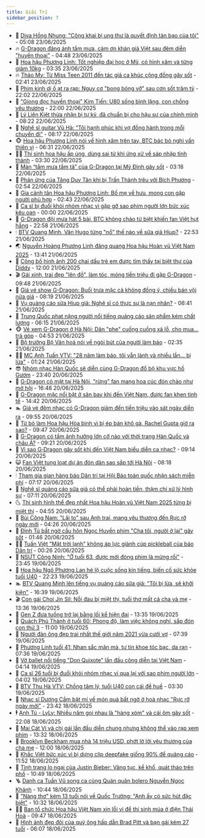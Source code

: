 ```yaml
---
title: Giải Trí
sidebar_position: 7
---
```


<!-- dantri-giai-tri:START -->
- 🤩 [Diva Hồng Nhung: &quot;Công khai bị ung thư là quyết định tàn bạo của tôi&quot;](https://dantri.com.vn/giai-tri/diva-hong-nhung-cong-khai-bi-ung-thu-la-quyet-dinh-tan-bao-cua-toi-20250623111725699.htm) - 05:08 23/06/2025
- 🔥 [G-Dragon đăng ảnh tắm mưa, cảm ơn khán giả Việt sau đêm diễn &quot;huyền thoại&quot;](https://dantri.com.vn/giai-tri/g-dragon-dang-anh-tam-mua-cam-on-khan-gia-viet-sau-dem-dien-huyen-thoai-20250623111943011.htm) - 04:48 23/06/2025
- 🚀 [Hoa hậu Phương Linh: Tốt nghiệp đại học ở Mỹ, có hình xăm và từng giảm 10kg](https://dantri.com.vn/giai-tri/hoa-hau-phuong-linh-tot-nghiep-dai-hoc-o-my-co-hinh-xam-va-tung-giam-10kg-20250622110840275.htm) - 03:35 23/06/2025
- 🔥 [Thảo My: Từ Miss Teen 2011 đến tác giả ca khúc cộng đồng gây sốt](https://dantri.com.vn/giai-tri/thao-my-tu-miss-teen-2011-den-tac-gia-ca-khuc-cong-dong-gay-sot-20250623081551080.htm) - 02:41 23/06/2025
- 🌈 [Phim kinh dị ồ ạt ra rạp: Nguy cơ &quot;bong bóng vỡ&quot; sau cơn sốt trăm tỷ](https://dantri.com.vn/giai-tri/phim-kinh-di-o-at-ra-rap-nguy-co-bong-bong-vo-sau-con-sot-tram-ty-20250619105026339.htm) - 22:02 22/06/2025
- 📝 [&quot;Giọng đọc huyền thoại&quot; Kim Tiến: U80 sống bình lặng, con chồng yêu thương](https://dantri.com.vn/giai-tri/giong-doc-huyen-thoai-kim-tien-u80-song-binh-lang-con-chong-yeu-thuong-20250621155608804.htm) - 22:00 22/06/2025
- 💪 [Lý Liên Kiệt thừa nhận bị tự kỷ, đã chuẩn bị cho hậu sự của chính mình](https://dantri.com.vn/giai-tri/ly-lien-kiet-thua-nhan-bi-tu-ky-da-chuan-bi-cho-hau-su-cua-chinh-minh-20250622120846555.htm) - 08:22 22/06/2025
- 🤡 [Nghệ sĩ guitar Vũ Hà: “Tôi hạnh phúc khi vợ đồng hành trong mỗi chuyến đi”](https://dantri.com.vn/giai-tri/nghe-si-guitar-vu-ha-toi-hanh-phuc-khi-vo-dong-hanh-trong-moi-chuyen-di-20250622134511239.htm) - 08:17 22/06/2025
- 🐵 [Hoa hậu Phương Linh nói về hình xăm trên tay, BTC bác bỏ nghi vấn thiên vị](https://dantri.com.vn/giai-tri/hoa-hau-phuong-linh-noi-ve-hinh-xam-tren-tay-btc-bac-bo-nghi-van-thien-vi-20250622131340799.htm) - 06:31 22/06/2025
- 🧑‍🏫 [Thí sinh hoa hậu ấp úng, dùng sai từ khi ứng xử về sáp nhập tỉnh thành](https://dantri.com.vn/giai-tri/thi-sinh-hoa-hau-ap-ung-dung-sai-tu-khi-ung-xu-ve-sap-nhap-tinh-thanh-20250622085732074.htm) - 03:30 22/06/2025
- 💂 [Màn “tắm mưa tầm tã” của G-Dragon tại Mỹ Đình gây sốt](https://dantri.com.vn/giai-tri/man-tam-mua-tam-ta-cua-g-dragon-tai-my-dinh-gay-sot-20250622100041505.htm) - 03:18 22/06/2025
- 🤠 [Phản ứng của Tăng Duy Tân khi bị Trấn Thành trêu với Bích Phương](https://dantri.com.vn/giai-tri/phan-ung-cua-tang-duy-tan-khi-bi-tran-thanh-treu-voi-bich-phuong-20250622083601855.htm) - 02:54 22/06/2025
- 🫶 [Gia cảnh tân Hoa hậu Phương Linh: Bố mẹ về hưu, mong con gặp người phù hợp](https://dantri.com.vn/giai-tri/gia-canh-tan-hoa-hau-phuong-linh-bo-me-ve-huu-mong-con-gap-nguoi-phu-hop-20250622062650359.htm) - 02:43 22/06/2025
- 🦏 [Ca sĩ bị đuổi khỏi nhóm nhạc vì gặp gỡ sao phim người lớn bức xúc kêu oan](https://dantri.com.vn/giai-tri/ca-si-bi-duoi-khoi-nhom-nhac-vi-gap-go-sao-phim-nguoi-lon-buc-xuc-keu-oan-20250621101557179.htm) - 00:00 22/06/2025
- 🧰 [G-Dragon đội mưa hát 5 bài, BTC không chào từ biệt khiến fan Việt hụt hẫng](https://dantri.com.vn/giai-tri/g-dragon-doi-mua-hat-5-bai-btc-khong-chao-tu-biet-khien-fan-viet-hut-hang-20250622034418164.htm) - 22:58 21/06/2025
- 🕯 [BTV Quang Minh, Vân Hugo từng &quot;nổ&quot; thế nào về sữa giả Hiup?](https://dantri.com.vn/giai-tri/btv-quang-minh-van-hugo-tung-no-the-nao-ve-sua-gia-hiup-20250621133417316.htm) - 22:53 21/06/2025
- 🌏 [Nguyễn Hoàng Phương Linh đăng quang Hoa hậu Hoàn vũ Việt Nam 2025](https://dantri.com.vn/giai-tri/nguyen-hoang-phuong-linh-dang-quang-hoa-hau-hoan-vu-viet-nam-2025-20250621202649351.htm) - 13:41 21/06/2025
- 🌈 [Công bố hình ảnh 200 chai dầu trẻ em được tìm thấy tại biệt thự của Diddy](https://dantri.com.vn/giai-tri/cong-bo-hinh-anh-200-chai-dau-tre-em-duoc-tim-thay-tai-biet-thu-cua-diddy-20250621132835874.htm) - 12:00 21/06/2025
- 🎬 [Gái xinh, trai đẹp &quot;lên đồ&quot;, làm tóc, móng tiền triệu đi gặp G-Dragon](https://dantri.com.vn/giai-tri/gai-xinh-trai-dep-len-do-lam-toc-mong-tien-trieu-di-gap-g-dragon-20250621155357501.htm) - 09:48 21/06/2025
- 👀 [Giá vé show G-Dragon: Buổi trưa mặc cả không đồng ý, chiều bán vội nửa giá](https://dantri.com.vn/giai-tri/gia-ve-show-g-dragon-buoi-trua-mac-ca-khong-dong-y-chieu-ban-voi-nua-gia-20250621145024012.htm) - 08:19 21/06/2025
- 🧰 [Vụ quảng cáo sữa Hiup giả: Nghệ sĩ có thực sự là nạn nhân?](https://dantri.com.vn/giai-tri/vu-quang-cao-sua-hiup-gia-nghe-si-co-thuc-su-la-nan-nhan-20250621105945486.htm) - 06:41 21/06/2025
- 🧰 [Trung Quốc phạt nặng người nổi tiếng quảng cáo sản phẩm kém chất lượng](https://dantri.com.vn/giai-tri/trung-quoc-phat-nang-nguoi-noi-tieng-quang-cao-san-pham-kem-chat-luong-20250621113124528.htm) - 06:15 21/06/2025
- 🐵 [Vé xem G-Dragon ở Hà Nội: Dân &quot;phe&quot; cuống cuồng xả lỗ, cho mua... trả góp](https://dantri.com.vn/giai-tri/ve-xem-g-dragon-o-ha-noi-dan-phe-cuong-cuong-xa-lo-cho-mua-tra-gop-20250621113756349.htm) - 04:53 21/06/2025
- 🐘 [Bộ trưởng Bộ Văn hoá nói về ngòi bút của người làm báo](https://dantri.com.vn/giai-tri/bo-truong-bo-van-hoa-noi-ve-ngoi-but-cua-nguoi-lam-bao-20250621120709137.htm) - 02:35 21/06/2025
- 🧑‍💻 [MC Anh Tuấn VTV: &quot;28 năm làm báo, tôi vẫn lành và nhiều lần... bị lừa&quot;](https://dantri.com.vn/giai-tri/mc-anh-tuan-vtv-28-nam-lam-bao-toi-van-lanh-va-nhieu-lan-bi-lua-20250620143805900.htm) - 01:24 21/06/2025
- 😎 [Nhóm nhạc Hàn Quốc sẽ diễn cùng G-Dragon đổ bộ khu vực hồ Gươm](https://dantri.com.vn/giai-tri/nhom-nhac-han-quoc-se-dien-cung-g-dragon-do-bo-khu-vuc-ho-guom-20250621004253044.htm) - 23:40 20/06/2025
- 🧰 [G‑Dragon có mặt tại Hà Nội, &quot;rừng&quot; fan mang hoa cúc đón chào như mở hội](https://dantri.com.vn/giai-tri/gdragon-co-mat-tai-ha-noi-rung-fan-mang-hoa-cuc-don-chao-nhu-mo-hoi-20250620224351635.htm) - 16:48 20/06/2025
- 🧰 [G-Dragon mặc nổi bật ở sân bay khi đến Việt Nam, được fan khen tinh tế](https://dantri.com.vn/giai-tri/g-dragon-mac-noi-bat-o-san-bay-khi-den-viet-nam-duoc-fan-khen-tinh-te-20250620212549559.htm) - 14:42 20/06/2025
- 🏊 [Giá vé đêm nhạc có G-Dragon giảm đến tiền triệu vào sát ngày diễn ra](https://dantri.com.vn/giai-tri/gia-ve-dem-nhac-co-g-dragon-giam-den-tien-trieu-vao-sat-ngay-dien-ra-20250620163504018.htm) - 09:55 20/06/2025
- 🌋 [Từ bỏ làm Hoa hậu Hòa bình vì bị ép bán khô gà, Rachel Gupta giờ ra sao?](https://dantri.com.vn/giai-tri/tu-bo-lam-hoa-hau-hoa-binh-vi-bi-ep-ban-kho-ga-rachel-gupta-gio-ra-sao-20250620113416522.htm) - 09:47 20/06/2025
- 🔭 [G-Dragon có tầm ảnh hưởng lớn cỡ nào với thời trang Hàn Quốc và châu Á?](https://dantri.com.vn/giai-tri/g-dragon-co-tam-anh-huong-lon-co-nao-voi-thoi-trang-han-quoc-va-chau-a-20250620055833843.htm) - 09:21 20/06/2025
- 📝 [Vì sao G‑Dragon gây sốt khi đến Việt Nam biểu diễn ca nhạc?](https://dantri.com.vn/giai-tri/vi-sao-gdragon-gay-sot-khi-den-viet-nam-bieu-dien-ca-nhac-20250620151643057.htm) - 09:14 20/06/2025
- 😺 [Fan Việt tung loạt dự án đón dàn sao sắp tới Hà Nội](https://dantri.com.vn/giai-tri/fan-viet-tung-loat-du-an-don-dan-sao-sap-toi-ha-noi-20250620151803378.htm) - 08:18 20/06/2025
- 🕯 [Tham gia gian hàng báo Dân trí tại Hội Báo toàn quốc nhận sách miễn phí](https://dantri.com.vn/giai-tri/tham-gia-gian-hang-bao-dan-tri-tai-hoi-bao-toan-quoc-nhan-sach-mien-phi-20250620134229105.htm) - 07:17 20/06/2025
- 🦄 [Nghệ sĩ quảng cáo sữa giả có thể phải hoàn tiền, thậm chí xử lý hình sự](https://dantri.com.vn/giai-tri/nghe-si-quang-cao-sua-gia-co-the-phai-hoan-tien-tham-chi-xu-ly-hinh-su-20250620125701229.htm) - 07:11 20/06/2025
- 🌜 [Thí sinh hình thể đẹp nhất Hoa hậu Hoàn vũ Việt Nam 2025 từng bị miệt thị](https://dantri.com.vn/giai-tri/thi-sinh-hinh-the-dep-nhat-hoa-hau-hoan-vu-viet-nam-2025-tung-bi-miet-thi-20250620064507759.htm) - 04:55 20/06/2025
- 👹 [Bùi Công Nam: &quot;Lãi to&quot; sau Anh trai, mang yêu thương đến Rực rỡ ngày mới](https://dantri.com.vn/giai-tri/bui-cong-nam-lai-to-sau-anh-trai-mang-yeu-thuong-den-ruc-ro-ngay-moi-20250619082120114.htm) - 04:26 20/06/2025
- 🚀 [Đình Tú bất ngờ cầu hôn Ngọc Huyền phim &quot;Cha tôi, người ở lại&quot; gây sốt](https://dantri.com.vn/giai-tri/dinh-tu-bat-ngo-cau-hon-ngoc-huyen-phim-cha-toi-nguoi-o-lai-gay-sot-20250620020853103.htm) - 01:46 20/06/2025
- 🧑‍💻 [Tuấn Việt &quot;Mặt trời lạnh&quot; không áp lực giành cúp pickleball của báo Dân trí](https://dantri.com.vn/giai-tri/tuan-viet-mat-troi-lanh-khong-ap-luc-gianh-cup-pickleball-cua-bao-dan-tri-20250620021732356.htm) - 00:26 20/06/2025
- 🦩 [NSƯT Công Ninh: &quot;Ở tuổi 63, được mời đóng phim là mừng rồi&quot;](https://dantri.com.vn/giai-tri/nsut-cong-ninh-o-tuoi-63-duoc-moi-dong-phim-la-mung-roi-20250620061147898.htm) - 23:45 19/06/2025
- 💫 [Hoa hậu Ngô Phương Lan hé lộ cuộc sống kín tiếng, biến cố sức khỏe tuổi U40](https://dantri.com.vn/giai-tri/hoa-hau-ngo-phuong-lan-he-lo-cuoc-song-kin-tieng-bien-co-suc-khoe-tuoi-u40-20250616154016774.htm) - 22:23 19/06/2025
- 🏊 [BTV Quang Minh lên tiếng vụ quảng cáo sữa giả: &quot;Tôi bị lừa, sẽ khởi kiện&quot;](https://dantri.com.vn/giai-tri/btv-quang-minh-len-tieng-vu-quang-cao-sua-gia-toi-bi-lua-se-khoi-kien-20250619224805798.htm) - 16:39 19/06/2025
- 🎬 [Con gái Choi Jin Sil: Nỗi đau bị miệt thị, tuổi thơ mất cả cha và mẹ](https://dantri.com.vn/giai-tri/con-gai-choi-jin-sil-noi-dau-bi-miet-thi-tuoi-tho-mat-ca-cha-va-me-20250618111327330.htm) - 13:36 19/06/2025
- 💃 [Gen Z đưa tuồng trở lại bằng lối kể hiện đại](https://dantri.com.vn/giai-tri/gen-z-dua-tuong-tro-lai-bang-loi-ke-hien-dai-20250619205350035.htm) - 13:35 19/06/2025
- 🌊 [Quách Phú Thành ở tuổi 60: Phong độ, làm việc không nghỉ, sắp đón con thứ 3](https://dantri.com.vn/giai-tri/quach-phu-thanh-o-tuoi-60-phong-do-lam-viec-khong-nghi-sap-don-con-thu-3-20250619114601499.htm) - 11:00 19/06/2025
- 🧰 [Người đàn ông đẹp trai nhất thế giới năm 2021 vừa cưới vợ](https://dantri.com.vn/giai-tri/nguoi-dan-ong-dep-trai-nhat-the-gioi-nam-2021-vua-cuoi-vo-20250618233503719.htm) - 07:39 19/06/2025
- 🦣 [Phương Linh tuổi 41: Nhan sắc mặn mà, tự tin khoe tóc bạc, da rạn](https://dantri.com.vn/giai-tri/phuong-linh-tuoi-41-nhan-sac-man-ma-tu-tin-khoe-toc-bac-da-ran-20250617221535736.htm) - 07:36 19/06/2025
- 🥷 [Vở ballet nổi tiếng &quot;Don Quixote&quot; lần đầu công diễn tại Việt Nam](https://dantri.com.vn/giai-tri/vo-ballet-noi-tieng-don-quixote-lan-dau-cong-dien-tai-viet-nam-20250618021237550.htm) - 04:14 19/06/2025
- 🦏 [Ca sĩ 26 tuổi bị đuổi khỏi nhóm nhạc vì qua lại với sao phim người lớn](https://dantri.com.vn/giai-tri/ca-si-26-tuoi-bi-duoi-khoi-nhom-nhac-vi-qua-lai-voi-sao-phim-nguoi-lon-20250619102501662.htm) - 04:02 19/06/2025
- 🫶 [BTV Thu Hà VTV: Chồng tâm lý, tuổi U40 con cái đề huề](https://dantri.com.vn/giai-tri/btv-thu-ha-vtv-chong-tam-ly-tuoi-u40-con-cai-de-hue-20250619081056021.htm) - 03:30 19/06/2025
- 💼 [Nhạc sĩ Dương Cầm bật mí về món quà bất ngờ ở hoà nhạc &quot;Rực rỡ ngày mới&quot;](https://dantri.com.vn/giai-tri/nhac-si-duong-cam-bat-mi-ve-mon-qua-bat-ngo-o-hoa-nhac-ruc-ro-ngay-moi-20250616005136029.htm) - 23:42 18/06/2025
- 🕴 [Anh Tú - LyLy: Nhiều năm gọi nhau là &quot;hàng xóm&quot; và cái ôm gây sốt](https://dantri.com.vn/giai-tri/anh-tu-lyly-nhieu-nam-goi-nhau-la-hang-xom-va-cai-om-gay-sot-20250616204952416.htm) - 22:08 18/06/2025
- 🐲 [Mai Cát Vi và chị gái lần đầu diễn chung nhưng không thể vào rạp xem phim](https://dantri.com.vn/giai-tri/mai-cat-vi-va-chi-gai-lan-dau-dien-chung-nhung-khong-the-vao-rap-xem-phim-20250618184601399.htm) - 13:32 18/06/2025
- 🐘 [Brooklyn Beckham mua nhà 14 triệu USD, phớt lờ lời yêu thương của cha mẹ](https://dantri.com.vn/giai-tri/brooklyn-beckham-mua-nha-14-trieu-usd-phot-lo-loi-yeu-thuong-cua-cha-me-20250618163803570.htm) - 12:00 18/06/2025
- 🤭 [Khắc Việt bức xúc vì bị dựng clip deepfake giống 90% để quảng cáo](https://dantri.com.vn/giai-tri/khac-viet-buc-xuc-vi-bi-dung-clip-deepfake-giong-90-de-quang-cao-20250618182028541.htm) - 11:52 18/06/2025
- 💯 [Tình trạng lo ngại của Justin Bieber: Văng tục, kể khổ, quát tháo trên phố](https://dantri.com.vn/giai-tri/tinh-trang-lo-ngai-cua-justin-bieber-vang-tuc-ke-kho-quat-thao-tren-pho-20250617164637557.htm) - 10:49 18/06/2025
- 🪜 [Danh ca Tuấn Vũ song ca cùng Quán quân bolero Nguyễn Ngọc Khánh](https://dantri.com.vn/giai-tri/danh-ca-tuan-vu-song-ca-cung-quan-quan-bolero-nguyen-ngoc-khanh-20250618160903418.htm) - 10:44 18/06/2025
- 👹 [&quot;Nàng thơ&quot; kém 13 tuổi nói về Quốc Trường: &quot;Anh ấy có sức hút đặc biệt&quot;](https://dantri.com.vn/giai-tri/nang-tho-kem-13-tuoi-noi-ve-quoc-truong-anh-ay-co-suc-hut-dac-biet-20250618172404474.htm) - 10:32 18/06/2025
- 🧑‍🏫 [Ban tổ chức Hoa hậu Việt Nam xin lỗi vì để thí sinh múa ở điện Thái Hoà](https://dantri.com.vn/giai-tri/ban-to-chuc-hoa-hau-viet-nam-xin-loi-vi-de-thi-sinh-mua-o-dien-thai-hoa-20250618162432732.htm) - 09:47 18/06/2025
- 🐘 [Hình ảnh đẹp đôi của quý ông hấp dẫn Brad Pitt và bạn gái kém 27 tuổi](https://dantri.com.vn/giai-tri/hinh-anh-dep-doi-cua-quy-ong-hap-dan-brad-pitt-va-ban-gai-kem-27-tuoi-20250618093929103.htm) - 06:07 18/06/2025<!-- dantri-giai-tri:END -->
